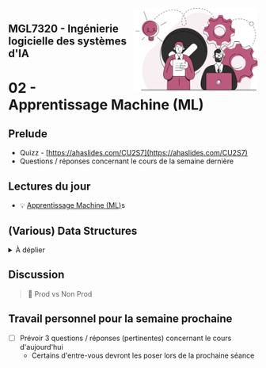 <img style="float: right;" src="../../images/component_engineering.svg" alt="EngineeringAISystems" width="250"/>

## MGL7320 - Ingénierie logicielle des systèmes d'IA
# 02 - Apprentissage Machine (ML)

## Prelude

- Quizz - [https://ahaslides.com/CU2S7](https://ahaslides.com/CU2S7)
- Questions / réponses concernant le cours de la semaine dernière

## Lectures du jour
- :bulb: [Apprentissage Machine (ML)](./02_machine_learning.pdf)s

## (Various) Data Structures
<details>
<summary>À déplier</summary>

|  Storage | Model |  Similar to | Benefits
|---|---|---|---|
|  Relational Database | Relational | MySQL, Oracle DB, etc. | Complex structures, SQL (Structured Query Language)
|  Text File |  Unstructured |  Plain English, French, etc. | Natural Language
|  CSV Files |  Row-oriented |  Excel | Compact, Splittable
|  [Parquet](https://en.wikipedia.org/wiki/Apache_Parquet) |  Column-oriented |  [Cassandra](https://en.wikipedia.org/wiki/Apache_Cassandra) | Could be more efficient (R/W & Compression) than Row-oriented
|  [MongoDB](https://en.wikipedia.org/wiki/MongoDB) |  Semi-structured |  JSON, XML, YAML, [Avro](https://en.wikipedia.org/wiki/Apache_Avro) | Easy to read (self-describing), flexible

### Relational Database

![DB Tables](https://docs.microsoft.com/en-us/azure/architecture/data-guide/images/example-relational2.png)

- https://docs.microsoft.com/en-us/azure/architecture/data-guide/relational-data/

### Example of the same Data declined in various NoSQL Formats
(taken from [Column-oriented](https://en.wikipedia.org/wiki/Column-oriented_DBMS) Wiki Page)

| RowId	| EmpId	| Lastname	| Firstname	| Salary |
|---|---|---|---|---|
| 001	| 10	| Smith	| Joe	| 40000
| 002	| 12	| 	| Mary | 50000
| 003	| 11	| Johnson	| Cathy	| |
| 004	| 22	| Jones	| Bob	| 55000

#### Row-oriented
```cs
RowId:EmpId,Lastname,Firstname,Salary
001:10,Smith,Joe,40000;
002:12,,Mary,50000;
003:11,Johnson,Cathy;
004:22,Jones,Bob,55000;
```

#### Column-oriented
```cs
10:001,12:002,11:003,22:004;
Smith:001,Johnson:003,Jones:004;
Joe:001,Mary:002,Cathy:003,Bob:004;
40000:001,50000:002,55000:004;
```

#### Semi-structured
##### JSon
JSon is a subset of the JavaScript Object Notation syntax
- data stored in name/value pairs
- records separated by commas
- field names & strings are wrapped by double quotes

``` json
{
  "employees": [
    {
      "EmpId": 10,
      "Lastname": "Smith",
      "Firstname": "Joe",
      "Salary": "40000"
    },
    {
      "EmpId": 12,
      "Firstname": "Mary",
      "Salary": "50000"
    },
    {
      "EmpId": 11,
      "Lastname": "Johnson",
      "Firstname": "Cathy"
    },
    {
      "EmpId": 22,
      "Lastname": "Jones",
      "Firstname": "Bob",
      "Salary": "55000"
    }
  ]
}
```

##### YAML
is a superset of JSON
- `.yml` files [begin with '---', marking the start of the document] (optional)
- key value pairs are separated by colon
- lists begin with a hyphen

``` yaml
---
employees:
- EmpId: 10
  Lastname: Smith
  Firstname: Joe
  Salary: 40000
- EmpId: 12
  Firstname: Mary
  Salary: 50000
- EmpId: 11
  Lastname: Johnson
  Firstname: Cathy
- EmpId: 22
  Lastname: Jones
  Firstname: Bob
  Salary: 55000
```

##### XML
An older format (more verbose, harder to read) that is mostly used for SOAP (abbreviation for Simple Object Access Protocol) exchanges, legacy configuration files, as well as Web applications (XML is similar to HTML)

```xml
<?xml version="1.0" encoding="UTF-8"?>
<root>
   <employees>
      <element>
         <EmpId>10</EmpId>
         <Firstname>Joe</Firstname>
         <Lastname>Smith</Lastname>
         <Salary>40000</Salary>
      </element>
      <element>
         <EmpId>12</EmpId>
         <Firstname>Mary</Firstname>
         <Salary>50000</Salary>
      </element>
      <element>
         <EmpId>11</EmpId>
         <Firstname>Cathy</Firstname>
         <Lastname>Johnson</Lastname>
      </element>
      <element>
         <EmpId>22</EmpId>
         <Firstname>Bob</Firstname>
         <Lastname>Jones</Lastname>
         <Salary>55000</Salary>
      </element>
   </employees>
</root>
```

:bulb: Tip, to convert CSV to JSON, JSON to YAML, etc. online tools are available.
</details>

## Discussion
> :nut_and_bolt: Prod vs Non Prod

## Travail personnel pour la semaine prochaine
- [ ] Prévoir 3 questions / réponses (pertinentes) concernant le cours d'aujourd'hui
  - Certains d'entre-vous devront les poser lors de la prochaine séance
